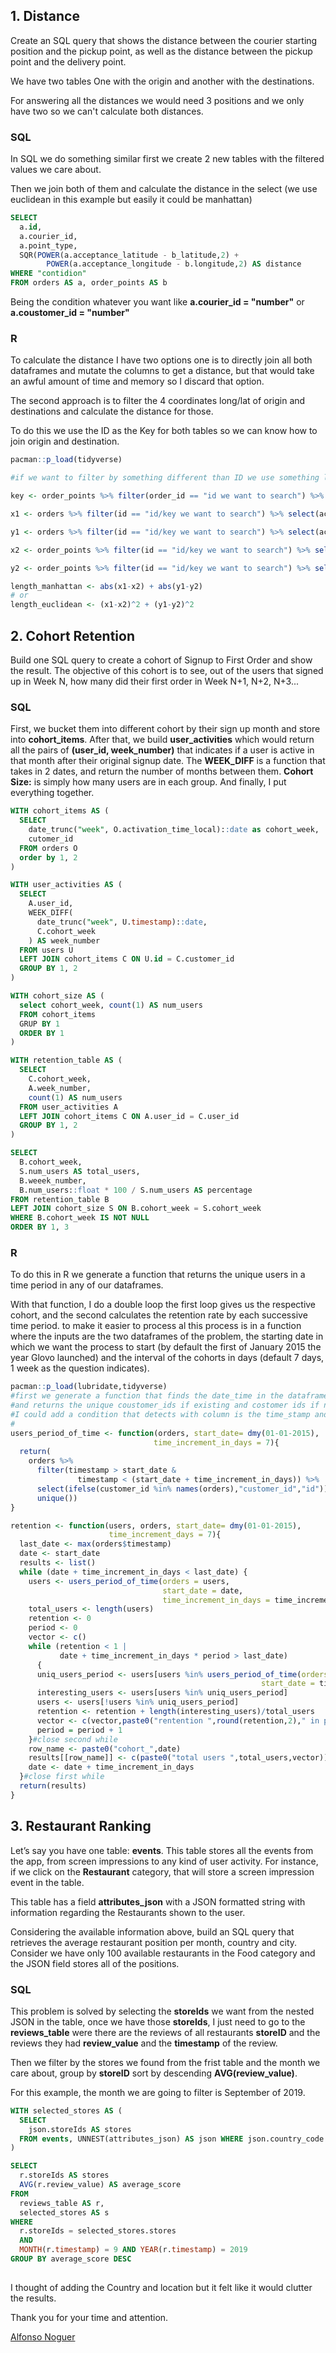 ﻿## 1. Distance

Create an SQL query that shows the distance between the courier starting position and the pickup point, as well as the distance between the pickup point and the delivery point.

We have two tables One with the origin and another with the destinations.

For answering all the distances we would need 3 positions and we only have two so we can't calculate both distances.


### SQL

In SQL we do something similar first we create 2 new tables with the filtered values we care about.

Then we join both of them and calculate the distance in the select (we use euclidean in this example but easily it could be manhattan)


```sql
SELECT 
  a.id,
  a.courier_id,
  a.point_type, 
  SQR(POWER(a.acceptance_latitude - b_latitude,2) + 
        POWER(a.acceptance_longitude - b.longitude,2) AS distance
WHERE "contidion"
FROM orders AS a, order_points AS b
```

Being the condition whatever you want like **a.courier_id = "number"** or 
**a.coustomer_id = "number"**


### R

To calculate the distance I have two options one is to directly join all both dataframes and mutate the columns to get a distance, but that would take an awful amount of time and memory so I discard that option.

The second approach is to filter the 4 coordinates long/lat of origin and destinations and calculate the distance for those.

To do this we use the ID as the Key for both tables so we can know how to join origin and destination.


```r
pacman::p_load(tidyverse)

#if we want to filter by something different than ID we use something like

key <- order_points %>% filter(order_id == "id we want to search") %>% select(id)

x1 <- orders %>% filter(id == "id/key we want to search") %>% select(acceptance_latitude)

y1 <- orders %>% filter(id == "id/key we want to search") %>% select(acceptance_longitude)

x2 <- order_points %>% filter(id == "id/key we want to search") %>% select(latitude)

y2 <- order_points %>% filter(id == "id/key we want to search") %>% select(longitude)

length_manhattan <- abs(x1-x2) + abs(y1-y2) 
# or
length_euclidean <- (x1-x2)^2 + (y1-y2)^2
```


## 2. Cohort Retention

Build one SQL query to create a cohort of Signup to First Order and show the result.
The objective of this cohort is to see, out of the users that signed up in Week N, how many did their first order in Week N+1, N+2, N+3...


### SQL

First, we bucket them into different cohort by their sign up month and store into **cohort_items**.
After that, we build **user_activities** which would return all the pairs of **(user_id, week_number)** that indicates if a user is active in that month after their original signup date.
The **WEEK_DIFF** is a function that takes in 2 dates, and return the number of months between them.
**Cohort Size:** is simply how many users are in each group.
And finally, I put everything together.


```sql
WITH cohort_items AS (
  SELECT
    date_trunc("week", O.activation_time_local)::date as cohort_week,
    cutomer_id
  FROM orders O
  order by 1, 2
)

WITH user_activities AS (
  SELECT
    A.user_id,
    WEEK_DIFF(
      date_trunc("week", U.timestamp)::date,
      C.cohort_week
    ) AS week_number
  FROM users U
  LEFT JOIN cohort_items C ON U.id = C.customer_id
  GROUP BY 1, 2
)

WITH cohort_size AS (
  select cohort_week, count(1) AS num_users
  FROM cohort_items
  GRUP BY 1
  ORDER BY 1
)

WITH retention_table AS (
  SELECT
    C.cohort_week,
    A.week_number,
    count(1) AS num_users
  FROM user_activities A
  LEFT JOIN cohort_items C ON A.user_id = C.user_id
  GROUP BY 1, 2
)

SELECT
  B.cohort_week,
  S.num_users AS total_users,
  B.weeek_number,
  B.num_users::float * 100 / S.num_users AS percentage
FROM retention_table B
LEFT JOIN cohort_size S ON B.cohort_week = S.cohort_week
WHERE B.cohort_week IS NOT NULL
ORDER BY 1, 3

```


### R

To do this in R we generate a function that returns the unique users in a time period in any of our dataframes.

With that function, I do a double loop the first loop gives us the respective cohort, and the second calculates the retention rate by each successive time period.
to make it easier to process al this process is in a function where the inputs are the two dataframes of the problem, the starting date in which we want the process to start (by default the first of January 2015 the year Glovo launched)
and the interval of the cohorts in days (default 7 days, 1 week as the question indicates).


```r
pacman::p_load(lubridate,tidyverse)
#first we generate a function that finds the date_time in the dataframe 
#and returns the unique coustomer_ids if existing and costomer ids if not
#I could add a condition that detects with column is the time_stamp and selects
#
users_period_of_time <- function(orders, start_date= dmy(01-01-2015),
                                time_increment_in_days = 7){
  return(
    orders %>% 
      filter(timestamp > start_date &
               timestamp < (start_date + time_increment_in_days)) %>% 
      select(ifelse(customer_id %in% names(orders),"customer_id","id")) %>% 
      unique())
}

retention <- function(users, orders, start_date= dmy(01-01-2015),
                      time_increment_days = 7){
  last_date <- max(orders$timestamp)
  date <- start_date
  results <- list()
  while (date + time_increment_in_days < last_date) {
    users <- users_period_of_time(orders = users,
                                  start_date = date,
                                  time_increment_in_days = time_increment_days)
    total_users <- length(users)
    retention <- 0
    period <- 0
    vector <- c()
    while (retention < 1 |
           date + time_increment_in_days * period > last_date)
      {
      uniq_users_period <- users[users %in% users_period_of_time(orders = orders,
                                                        start_date = time_segment)]
      interesting_users <- users[users %in% uniq_users_period]
      users <- users[!users %in% uniq_users_period]
      retention <- retention + length(interesting_users)/total_users
      vector <- c(vector,paste0("rentention ",round(retention,2)," in period ",period))
      period = period + 1
    }#close second while
    row_name <- paste0("cohort_",date)
    results[[row_name]] <- c(paste0("total users ",total_users,vector))
    date <- date + time_increment_in_days
  }#close first while
  return(results)
}
```


## 3. Restaurant Ranking

Let’s say you have one table: **events**. This table stores all the events from the app, from screen impressions to any kind of user activity. For instance, if we click on the **Restaurant** category, that will store a screen impression event in the table.

This table has a field **attributes_json** with a JSON formatted string with information regarding the Restaurants shown to the user.

Considering the available information above, build an SQL query that retrieves the average restaurant position per month, country and city. Consider we have only 100 available restaurants in the Food category and the JSON field stores all of the positions.


### SQL

This problem is solved by selecting the **storeIds** we want from the nested JSON in the table, once we have those **storeIds**, I just need to go to the **reviews_table** were there are the reviews of all restaurants **storeID** and the reviews they had **review_value** and the **timestamp** of the review.

Then we filter by the stores we found from the frist table and the month we care about, group by **storeID** sort by descending **AVG(review_value)**.

For this example, the month we are going to filter is September of 2019.


```sql
WITH selected_stores AS (
  SELECT
    json.storeIds AS stores 
  FROM events, UNNEST(attributes_json) AS json WHERE json.country_code = "country code ej. ES" & json.city_code = "city code ej. BCN"
)

SELECT
  r.storeIds AS stores
  AVG(r.review_value) AS average_score
FROM 
  reviews_table AS r,
  selected_stores AS s
WHERE 
  r.storeIds = selected_stores.stores 
  AND
  MONTH(r.timestamp) = 9 AND YEAR(r.timestamp) = 2019
GROUP BY average_score DESC
  
```

I thought of adding the Country and location but it felt like it would clutter the results.

Thank you for your time and attention.

[Alfonso Noguer](https://www.linkedin.com/in/alfonso-noguer/)
